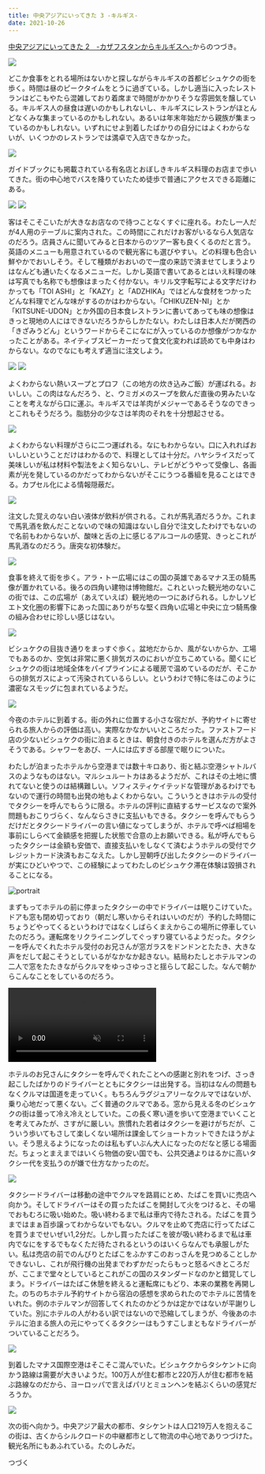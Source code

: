 ```yaml
---
title: 中央アジアにいってきた 3 -キルギス-
date: 2021-10-26
---
```


[中央アジアにいってきた 2　-カザフスタンからキルギスへ-](/post/1589082847/)からのつづき。

![](https://photos.smugmug.com/photos/i-S6jcq3J/0/88ec49e4/X4/i-S6jcq3J-X4.jpg)

どこか食事をとれる場所はないかと探しながらキルギスの首都ビシュケクの街を歩く。時間は昼のピークタイムをとうに過ぎている。しかし適当に入ったレストランはどこもやたら混雑しており着席まで時間がかかりそうな雰囲気を醸している。キルギス人の昼食は遅いのかもしれないし、キルギスにレストランがほとんどなくみな集まっているのかもしれない。あるいは年末年始だから親族が集まっているのかもしれない。いずれにせよ到着したばかりの自分にはよくわからないが、いくつかのレストランでは満卓で入店できなかった。

![](https://photos.smugmug.com/photos/i-x2xnRVP/0/e6f94b26/X4/i-x2xnRVP-X4.jpg)

ガイドブックにも掲載されている有名店とおぼしきキルギス料理のお店まで歩いてきた。街の中心地でバスを降りていたため徒歩で普通にアクセスできる距離にある。

![](https://photos.smugmug.com/photos/i-7Wk5kBt/0/c4d42806/X4/i-7Wk5kBt-X4.jpg)
![](https://photos.smugmug.com/photos/i-kXmd3G8/0/e2934287/X4/i-kXmd3G8-X4.jpg)

客はそこそこいたが大きなお店なので待つことなくすぐに座れる。わたし一人だが4人用のテーブルに案内された。この時間にこれだけお客がいるなら人気店なのだろう。店員さんに聞いてみると日本からのツアー客も良くくるのだと言う。英語のメニューも用意されているので観光客にも選びやすい。どの料理も色合い鮮やかでおいしそう。そして種類がおおいので一度の来訪で済ませてしまうよりはなんども通いたくなるメニューだ。しかし英語で書いてあるとはいえ料理の味は写真でも名称でも想像はまったく付かない。キリル文字転写による文字だけわかっても「TOI ASHI」と「KAZY」と「ADZHIKA」ではどんな食材をつかったどんな料理でどんな味がするのかはわからない。「CHIKUZEN-NI」とか「KITSUNE-UDON」とか外国の日本食レストランに書いてあっても味の想像はきっと現地の人にはできないだろうからしかたない。わたしは日本人だが関西の「きざみうどん」というワードからそこになにが入っているのか想像がつかなかったことがある。ネイティブスピーカーだって食文化変われば読めても中身はわからない。なのでなにも考えず適当に注文しよう。

![](https://photos.smugmug.com/photos/i-fmCMv2q/0/7fd6aac0/X4/i-fmCMv2q-X4.jpg)
![](https://photos.smugmug.com/photos/i-2J2kp8c/0/57a08709/X4/i-2J2kp8c-X4.jpg)

よくわからない熱いスープとプロフ（この地方の炊き込みご飯）が運ばれる。おいしい。この肉はなんだろう、と、ウミガメのスープを飲んだ直後の男みたいなことを考えながら口に運ぶ。キルギスでは羊肉がメジャーであるそうなのできっとこれもそうだろう。脂肪分の少なさは羊肉のそれを十分想起させる。

![](https://photos.smugmug.com/photos/i-kqq2Rsc/0/a934a97b/X4/i-kqq2Rsc-X4.jpg)

よくわからない料理がさらに二つ運ばれる。なにもわからない。口に入れればおいしいということだけはわかるので、料理としては十分だ。ハヤシライスだって美味しいが私は材料や製法をよく知らないし、テレビがどうやって受像し、各画素が光を発しているのかだってわからないがそこにうつる番組を見ることはできる。カプセル化による情報隠蔽だ。

![](https://photos.smugmug.com/photos/i-gW76bHH/0/5c1711e6/X4/i-gW76bHH-X4.jpg)

注文した覚えのない白い液体が飲料が供される。これが馬乳酒だろうか。これまで馬乳酒を飲んだことないので味の知識はないし自分で注文したわけでもないので名前もわからないが、酸味と舌の上に感じるアルコールの感覚、きっとこれが馬乳酒なのだろう。唐突な初体験だ。

![](https://photos.smugmug.com/photos/i-fWnPtBh/0/08edfd78/X4/i-fWnPtBh-X4.jpg)

食事を終えて街を歩く。アラ・トー広場にはこの国の英雄であるマナス王の騎馬像が置かれている。後ろの四角い建物は博物館だ。これといった観光地のないこの街では、この広場が（あえていえば）観光地の一つにあげられる。しかしソビエト文化圏の影響下にあった国にありがちな堅く四角い広場と中央に立つ騎馬像の組み合わせに珍しい感じはない。

![](https://photos.smugmug.com/photos/i-4wJcPwm/0/4d2ca040/X4/i-4wJcPwm-X4.jpg)

ビシュケクの目抜き通りをまっすぐ歩く。盆地だからか、風がないからか、工場でもあるのか、空気は非常に悪く排気ガスのにおいが立ちこめている。聞くにビシュケクの街は地域全体をパイプラインによる暖房で温めているのだが、そこからの排気ガスによって汚染されているらしい。というわけで特に冬はこのように濃密なスモッグに包まれているようだ。

![](https://photos.smugmug.com/photos/i-Gq8vG2P/0/feef066a/X4/i-Gq8vG2P-X4.jpg)

今夜のホテルに到着する。街の外れに位置する小さな宿だが、予約サイトに寄せられる旅人からの評価は高い。実際なかなかいいところだった。ファストフード店の少ないビシュケクの街に泊まるときは、朝食付きのホテルを選んだ方がよさそうである。シャワーをあび、一人には広すぎる部屋で眠りについた。

わたしが泊まったホテルから空港までは数十キロあり、街と結ぶ空港シャトルバスのようなものはない。マルシュルートカはあるようだが、これはその土地に慣れてないと使うのは結構難しい。ソフィスティケイテッドな管理があるわけでもないので運行の時間も出発の地もよくわからない。こういうときはホテルの受付でタクシーを呼んでもらうに限る。ホテルの評判に直結するサービスなので案外問題もおこりづらく、なんならさきに支払いもできる。タクシーを呼んでもらうだけだとタクシードライバーの言い値になってしまうが、ホテルで呼べば相場を事前にしらべて金額感を把握した状態で合意の上お願いできる。私が呼んでもらったタクシーは金額も安価で、直接支払いをしなくて済むようホテルの受付でクレジットカード決済もおこなえた。しかし翌朝呼び出したタクシーのドライバーが実にひどいやつで、この経験によってわたしのビシュケク滞在体験は毀損されることになる。

![portrait](https://photos.smugmug.com/photos/i-99nw3nK/0/3071911f/X4/i-99nw3nK-X4.jpg)

まずもってホテルの前に停まったタクシーの中でドライバーは眠りこけていた。ドアも窓も閉め切っており（朝だし寒いからそれはいいのだが）予約した時間にちょうどやってくるというわけではなくしばらくまえからこの場所に停車していたのだろう。運転席をリクライニングしてぐっすり寝ているようだった。タクシーを呼んでくれたホテル受付のお兄さんが窓ガラスをドンドンとたたき、大きな声をだして起こそうとしているがなかなか起きない。結局わたしとホテルマンの二人で窓をたたきながらクルマをゆっさゆっさと揺らして起こした。なんで朝からこんなことをしているのだろう。

<video autoplay loop muted>
  <source src="https://photos.smugmug.com/photos/i-GRXST2g/0/a50671db/1280/i-GRXST2g-1280.mp4" type="video/mp4">
</video>

ホテルのお兄さんにタクシーを呼んでくれたことへの感謝と別れをつげ、さっき起こしたばかりのドライバーとともにタクシーは出発する。当初はなんの問題もなくクルマは国道を走っていく。もちろんラグジュアリーなクルマではないが、乗り心地だって悪くない。ごく普通のクルマである。窓から見える冬のビシュケクの街は曇って冷え冷えとしていた。この長く寒い道を歩いて空港までいくことを考えてみたが、さすがに厳しい。旅慣れた若者はタクシーを避けがちだが、こういう歩いてもさして楽しくない場所は課金してショートカットできたほうがよい。そう思えるようになったのは私もずいぶん大人になったのだなと感じる場面だ。ちょっとまえまではいくら物価の安い国でも、公共交通よりはるかに高いタクシー代を支払うのが嫌で仕方なかったのだ。

![](https://photos.smugmug.com/photos/i-4DDfjkp/0/af20933a/X4/i-4DDfjkp-X4.jpg)

タクシードライバーは移動の途中でクルマを路肩にとめ、たばこを買いに売店へ向かう。そしてドライバーはその買ったたばこを開封して火をつけると、その場でおもむろに吸い始めた。吸い終わるまで私は車内で待たされる。たばこを買うまではまぁ百歩譲ってわからないでもない。クルマを止めて売店に行ってたばこを買うまでせいぜい1,2分だ。しかし買ったたばこを彼が吸い終わるまで私は車内でなにをするでもなくただ待たされるというのはいくらなんでも承服しがたい。私は売店の前でのんびりとたばこをふかすこのおっさんを見つめることしかできないし、これが飛行機の出発までわずかだったらもっと怒るべきところだが、ここまで堂々としているとこれがこの国のスタンダードなのかと錯覚してしまう。ドライバーはたばこ休憩を終えると運転席にもどり、本来の業務を再開した。のちのちホテル予約サイトから宿泊の感想を求められたのでホテルに苦情をいれた。例のホテルマンが回答してくれたのかどうかは定かではないが平謝りしていた。別にホテルの人がわるい訳ではないので恐縮してしまうが、今後あのホテルに泊まる旅人の元にやってくるタクシーはもうすこしまともなドライバーがついていることだろう。

![](https://photos.smugmug.com/photos/i-gqsJvW2/0/dd63599a/X4/i-gqsJvW2-X4.jpg)

到着したマナス国際空港はそこそこ混んでいた。ビシュケクからタシケントに向かう路線は需要が大きいようだ。100万人が住む都市と220万人が住む都市を結ぶ路線なのだから、ヨーロッパで言えばパリとミュンヘンを結ぶくらいの感覚だろうか。

![](https://photos.smugmug.com/photos/i-gbbhDcQ/0/41b987b9/X4/i-gbbhDcQ-X4.jpg)

次の街へ向かう。中央アジア最大の都市、タシケントは人口219万人を抱えるこの街は、古くからシルクロードの中継都市として物流の中心地でありつづけた。観光名所にもあふれている。たのしみだ。

つづく
